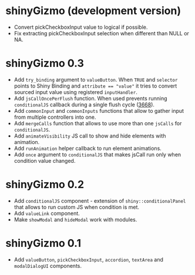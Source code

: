 # shinyGizmo (development version)

* Convert pickCheckboxInput value to logical if possible.
* Fix extracting pickCheckboxInput selection when different than NULL or NA.

# shinyGizmo 0.3

* Add `try_binding` argument to `valueButton`. When `TRUE` and `selector` points to Shiny Binding and `attribute == "value"`
it tries to convert sourced input value using registered `inputHandler`.
* Add `jsCallOncePerFlush` function. When used prevents running `conditionalJS` callback during a single flush cycle ([3668](https://github.com/rstudio/shiny/issues/3668)).
* Add `commonInput` and `commonInputs` functions that allow to gather input from multiple controllers into one.
* Add `mergeCalls` function that allows to use more than one `jsCalls` for `conditionalJS`.
* Add `animateVisibility` JS call to show and hide elements with animation.
* Add `runAnimation` helper callback to run element animations.
* Add `once` argument to `conditionalJS` that makes jsCall run only when condition value changed.

# shinyGizmo 0.2

* Add `conditionalJS` component - extension of `shiny::conditionalPanel` that allows to run custom JS when condition is met.
* Add `valueLink` component.
* Make `showModal` and `hideModal` work with modules.

# shinyGizmo 0.1

* Add `valueButton`, `pickCheckboxInput`, `accordion`, `textArea` and `modalDialogUI` components.
